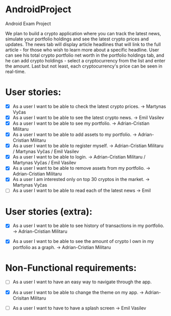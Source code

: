 # AndroidProject

Android Exam Project



We plan to build a crypto application where you can track the latest news, simulate your portfolio holdings and see the latest crypto prices and updates. 
The news tab will display article headlines that will link to the full article - for those who wish to learn more about a specific headline. 
User can see his total crypto portfolio net worth in the portfolio holdings tab, and he can add crypto holdings - select a cryptocurrency from the
list and enter the amount. Last but not least, each cryptocurrency's price can be seen in real-time.

# User stories:

- [x] As a user I want to be able to check the latest crypto prices. -> Martynas Vyčas
- [x] As a user I want to be able to see the latest crypto news. -> Emil Vasilev
- [x] As a user I want to be able to see my portfolio. -> Adrian-Cristian Militaru
- [x] As a user I want to be able to add assets to my portfolio. -> Adrian-Cristian Militaru
- [x] As a user I want to be able to register myself. -> Adrian-Cristian Militaru / Martynas Vyčas / Emil Vasilev
- [x] As a user I want to be able to login. -> Adrian-Cristian Militaru / Martynas Vyčas / Emil Vasilev
- [x] As a user I want to be able to remove assets from my portfolio. -> Adrian-Cristian Militaru
- [x] As a user I am interested only on top 30 cryptos in the market. -> Martynas Vyčas 
- [ ] As a user I want to be able to read each of the latest news -> Emil

# User stories (extra):

- [x] As a user I want to be able to see history of transactions in my portfolio. -> Adrian-Cristian Militaru
- [x] As a user I want to be able to see the amount of crypto I own in my portfolio as a graph. -> Adrian-Cristian Militaru


# Non-Functional requirements:

- [ ] As a user I want to have an easy way to navigate through the app.
- [x] As a user I want to be able to change the theme on my app.  -> Adrian-Crisitan Militaru
- [ ] As a user I want to have to have a splash screen -> Emil Vasilev

